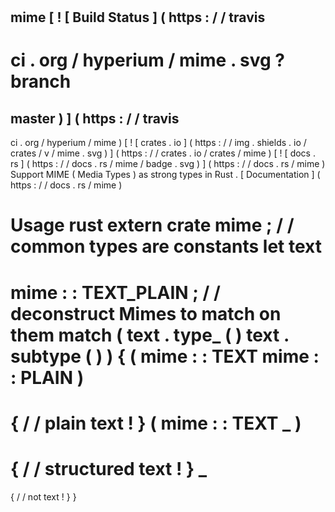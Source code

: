 #
mime
[
!
[
Build
Status
]
(
https
:
/
/
travis
-
ci
.
org
/
hyperium
/
mime
.
svg
?
branch
=
master
)
]
(
https
:
/
/
travis
-
ci
.
org
/
hyperium
/
mime
)
[
!
[
crates
.
io
]
(
https
:
/
/
img
.
shields
.
io
/
crates
/
v
/
mime
.
svg
)
]
(
https
:
/
/
crates
.
io
/
crates
/
mime
)
[
!
[
docs
.
rs
]
(
https
:
/
/
docs
.
rs
/
mime
/
badge
.
svg
)
]
(
https
:
/
/
docs
.
rs
/
mime
)
Support
MIME
(
Media
Types
)
as
strong
types
in
Rust
.
[
Documentation
]
(
https
:
/
/
docs
.
rs
/
mime
)
#
#
Usage
rust
extern
crate
mime
;
/
/
common
types
are
constants
let
text
=
mime
:
:
TEXT_PLAIN
;
/
/
deconstruct
Mimes
to
match
on
them
match
(
text
.
type_
(
)
text
.
subtype
(
)
)
{
(
mime
:
:
TEXT
mime
:
:
PLAIN
)
=
>
{
/
/
plain
text
!
}
(
mime
:
:
TEXT
_
)
=
>
{
/
/
structured
text
!
}
_
=
>
{
/
/
not
text
!
}
}
